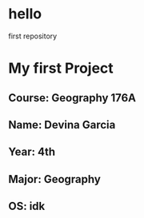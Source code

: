 # hello
first repository
# My first Project
## **Course**: Geography 176A
## **Name**: Devina Garcia
## **Year**: 4th
## **Major**: Geography
## **OS**: idk